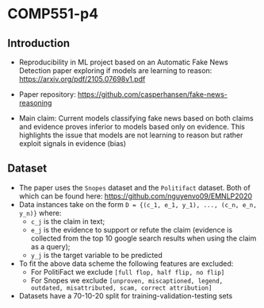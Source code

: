 # COMP551-p4

## Introduction
* Reproducibility in ML project based on an Automatic Fake News Detection paper exploring if models are learning to reason: https://arxiv.org/pdf/2105.07698v1.pdf

* Paper repository: https://github.com/casperhansen/fake-news-reasoning

* Main claim: Current models classifying fake news based on both claims and evidence proves inferior to models based only on evidence. This highlights the issue that models are not learning to reason but rather exploit signals in evidence (bias)

## Dataset

* The paper uses the `Snopes` dataset and the `Politifact` dataset. Both of which can be found here: https://github.com/nguyenvo09/EMNLP2020
* Data instances take on the form `D = {(c_1, e_1, y_1), ..., (c_n, e_n, y_n)}` where:
	- `c_j` is the claim in text; 
	- `e_j` is the evidence to support or refute the claim (evidence is collected from the top 10 google search results when using the claim as a query);
	- `y_j` is the target variable to be predicted 
* To fit the above data scheme the following features are excluded: 
	- For PolitiFact we exclude `[full flop, half flip, no flip]`
	- For Snopes we exclude `[unproven, miscaptioned, legend, outdated, misattributed, scam, correct attribution]`
* Datasets have a 70-10-20 split for training-validation-testing sets
